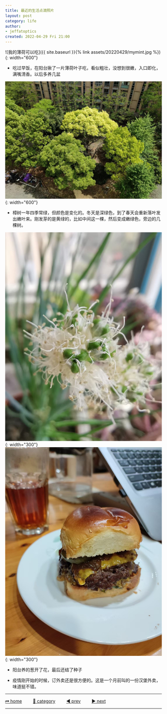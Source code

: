 ```yaml
---
title: 最近的生活点滴照片
layout: post
category: life
author: 
- jeffatoptics
created: 2022-04-29 Fri 21:00
---
```

![我的薄荷可以吃]({{ site.baseurl }}{% link assets/20220429/mymint.jpg %}){: width="600"}
- 吃过早饭，在阳台揪了一片薄荷叶子吃，看似粗壮，没想到很嫩，入口即化，满嘴清香。以后多养几盆

<!-- ![](../assets/20220429/mymint.jpg){: width="300"} -->

![楼下的樟树换叶了](../assets/20220429/mytree.jpg){: width="600"}

- 樟树一年四季常绿，但颜色是变化的。冬天是深绿色，到了春天会重新落叶发出嫩叶来。刚发芽的是黄绿的，比如中间这一棵，然后变成嫩绿色，旁边的几棵树。

![阳台的葱](../assets/20220429/shallot.jpg){: width="300"}
![汉堡外卖](../assets/20220429/myhamb.jpg){: width="300"}

- 阳台养的葱开了花，最后还结了种子

- 疫情刚开始的时候，订外卖还是很方便的。这是一个月前叫的一份汉堡外卖，味道挺不错。

---

[⏮ home](../index.md) &nbsp; &nbsp; &nbsp; &nbsp; [🔀 category](../category.md) &nbsp; &nbsp; &nbsp; &nbsp; [◀️ prev](2022-04-29-mpe-inline-code.md) &nbsp; &nbsp; &nbsp; &nbsp; [▶️ next](./2022-05-02-make-minima-perfect.md)

---

